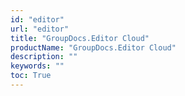 ```yaml
---
id: "editor"
url: "editor"
title: "GroupDocs.Editor Cloud"
productName: "GroupDocs.Editor Cloud"
description: ""
keywords: ""
toc: True
---
```


